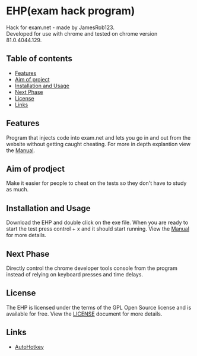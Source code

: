 # EHP(exam hack program)
Hack for exam.net - made by JamesRob123.<br>
Developed for use with chrome and tested on chrome version 81.0.4044.129.

## Table of contents
- [Features](#Features)
- [Aim of project](#Aim-of-project)
- [Installation and Usage](#Installation-and-Usage)
- [Next Phase](#Next-Phase)
- [License](#License)
- [Links](#Links)

## Features
Program that injects code into exam.net and lets you go in and out from the website without getting caught cheating. For more in depth explantion view the [Manual](https://htmlpreview.github.io/?https://github.com/JamesRob123/Exam-hack/blob/master/Manual.html).

## Aim of prodject
Make it easier for people to cheat on the tests so they don't have to study as much.

## Installation and Usage
Download the EHP and double click on the exe file. When you are ready to start the test press control + x and it should start running. View the [Manual](https://htmlpreview.github.io/?https://github.com/JamesRob123/Exam-hack/blob/master/Manual.html) for more details.

## Next Phase
Directly control the chrome developer tools console from the program instead of relying on keyboard presses and time delays.

## License
The EHP is licensed under the terms of the GPL Open Source license and is available for free. View the [LICENSE](https://github.com/JamesRob123/Exam-hack/blob/master/LICENSE) document for more details.

## Links
- [AutoHotkey](https://www.autohotkey.com/)
